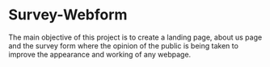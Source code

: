 # Survey-Webform

The main objective of this project is to create a landing page, about us page and the survey form where the opinion of the public is being taken to improve the appearance and working of any webpage.
